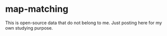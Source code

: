 # map-matching

This is open-source data that do not belong to me. Just posting here for my own studying purpose.  
